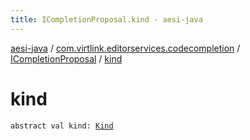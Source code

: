 ```yaml
---
title: ICompletionProposal.kind - aesi-java
---
```


[aesi-java](../../index.html) / [com.virtlink.editorservices.codecompletion](../index.html) / [ICompletionProposal](index.html) / [kind](.)

# kind

`abstract val kind: `[`Kind`](../../com.virtlink.editorservices/-kind/index.html)